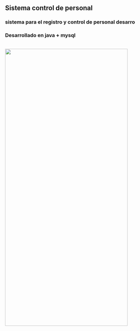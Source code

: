 ## Sistema control de personal
<html>
<head>
<title>Softcon | control personal</title>
</head>
<h3>sistema para el registro y control de personal desarro</h3>
<h3>Desarrollado en java + mysql</h3>
<br>
<img src="softcon.png" width="400" height="900">

</html>